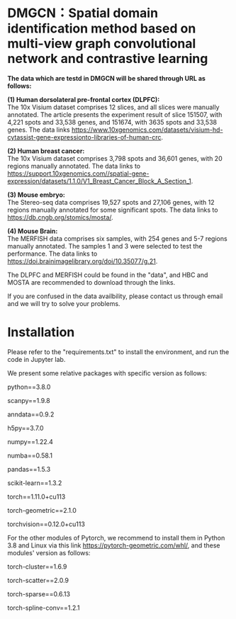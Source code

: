 # DMGCN：Spatial domain identification method based on multi-view graph convolutional network and contrastive learning  
**The data which are testd in DMGCN will be shared through URL as follows:**  
  
**(1) Human dorsolateral pre-frontal cortex (DLPFC):**  
The 10x Visium dataset comprises 12 slices, and all slices were manually annotated. The article presents the experiment result of slice 151507, with 4,221 spots and 33,538 genes, and 151674, with 3635 spots and 33,538 genes. The data links https://www.10xgenomics.com/datasets/visium-hd-cytassist-gene-expressionto-libraries-of-human-crc.  
  
**(2) Human breast cancer:**  
The 10x Visium dataset comprises 3,798 spots and 36,601 genes, with 20 regions manually annotated. The data links to https://support.10xgenomics.com//spatial-gene-expression/datasets/1.1.0/V1_Breast_Cancer_Block_A_Section_1.  
  
**(3) Mouse embryo:**  
The Stereo-seq data comprises 19,527 spots and 27,106 genes, with 12 regions manually annotated for some significant spots. The data links to https://db.cngb.org/stomics/mosta/.  
  
**(4) Mouse Brain:**  
The MERFISH data comprises six samples, with 254 genes and 5-7 regions manually annotated. The samples 1 and 3 were selected to test the performance. The data links to https://doi.brainimagelibrary.org/doi/10.35077/g.21.  
  
The DLPFC and MERFISH could be found in the "data", and HBC and MOSTA are recommended to download through the links.
  
If you are confused in the data availbility, please contact us through email and we will try to solve your problems.
  
# Installation
Please refer to the "requirements.txt" to install the environment, and run the code in Jupyter lab.  
  
We present some relative packages with specific version as follows:
  
python==3.8.0
  
scanpy==1.9.8
  
anndata==0.9.2
  
h5py==3.7.0
  
numpy==1.22.4
  
numba==0.58.1
  
pandas==1.5.3
  
scikit-learn==1.3.2
  
torch==1.11.0+cu113
  
torch-geometric==2.1.0
  
torchvision==0.12.0+cu113
  
For the other modules of Pytorch, we recommend to install them in Python 3.8 and Linux via this link https://pytorch-geometric.com/whl/, and these modules' version as follows:
  
torch-cluster==1.6.9
  
torch-scatter==2.0.9
  
torch-sparse==0.6.13
  
torch-spline-conv==1.2.1
